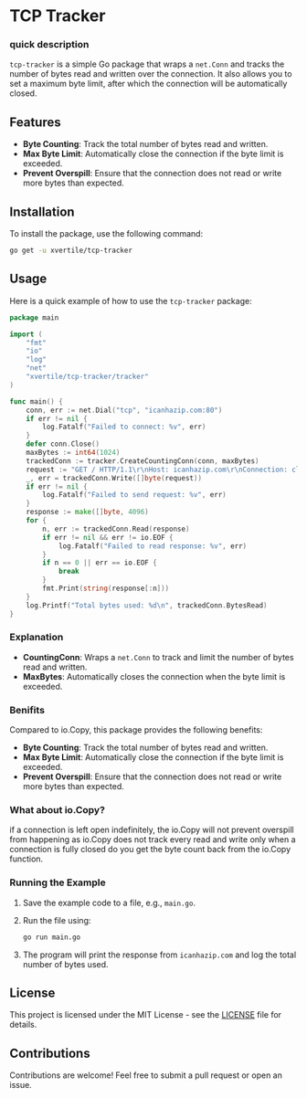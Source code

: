 # TCP Tracker
### quick description
`tcp-tracker` is a simple Go package that wraps a `net.Conn` and tracks the number of bytes read and written over the connection. It also allows you to set a maximum byte limit, after which the connection will be automatically closed.

## Features

- **Byte Counting**: Track the total number of bytes read and written.
- **Max Byte Limit**: Automatically close the connection if the byte limit is exceeded.
- **Prevent Overspill**: Ensure that the connection does not read or write more bytes than expected.

## Installation

To install the package, use the following command:

```bash
go get -u xvertile/tcp-tracker
```

## Usage

Here is a quick example of how to use the `tcp-tracker` package:

```go
package main

import (
	"fmt"
	"io"
	"log"
	"net"
	"xvertile/tcp-tracker/tracker"
)

func main() {
	conn, err := net.Dial("tcp", "icanhazip.com:80")
	if err != nil {
		log.Fatalf("Failed to connect: %v", err)
	}
	defer conn.Close()
	maxBytes := int64(1024)
	trackedConn := tracker.CreateCountingConn(conn, maxBytes)
	request := "GET / HTTP/1.1\r\nHost: icanhazip.com\r\nConnection: close\r\n\r\n"
	_, err = trackedConn.Write([]byte(request))
	if err != nil {
		log.Fatalf("Failed to send request: %v", err)
	}
	response := make([]byte, 4096)
	for {
		n, err := trackedConn.Read(response)
		if err != nil && err != io.EOF {
			log.Fatalf("Failed to read response: %v", err)
		}
		if n == 0 || err == io.EOF {
			break
		}
		fmt.Print(string(response[:n]))
	}
	log.Printf("Total bytes used: %d\n", trackedConn.BytesRead)
}

```

### Explanation

- **CountingConn**: Wraps a `net.Conn` to track and limit the number of bytes read and written.
- **MaxBytes**: Automatically closes the connection when the byte limit is exceeded.

### Benifits
Compared to io.Copy, this package provides the following benefits:
- **Byte Counting**: Track the total number of bytes read and written.
- **Max Byte Limit**: Automatically close the connection if the byte limit is exceeded.
- **Prevent Overspill**: Ensure that the connection does not read or write more bytes than expected.

### What about io.Copy?
if a connection is left open indefinitely, the io.Copy will not prevent overspill from happening as io.Copy does not track every read and write only when a connection is fully closed do you get the byte count back from the io.Copy function.

### Running the Example

1. Save the example code to a file, e.g., `main.go`.
2. Run the file using:

   ```bash
   go run main.go
   ```

3. The program will print the response from `icanhazip.com` and log the total number of bytes used.

## License

This project is licensed under the MIT License - see the [LICENSE](LICENSE) file for details.

## Contributions

Contributions are welcome! Feel free to submit a pull request or open an issue.
